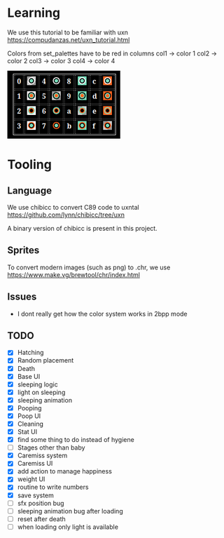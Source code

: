 # Learning 

We use this tutorial to be familiar with uxn 
https://compudanzas.net/uxn_tutorial.html

Colors from set_palettes have to be red in columns
col1 -> color 1
col2 -> color 2
col3 -> color 3
col4 -> color 4

![Possible color values](image.png)

# Tooling 

## Language 

We use chibicc to convert C89 code to uxntal 
https://github.com/lynn/chibicc/tree/uxn

A binary version of chibicc is present in this project.

## Sprites 

To convert modern images (such as png) to .chr, we use 
https://www.make.vg/brewtool/chr/index.html


## Issues

* I dont really get how the color system works in 2bpp mode


## TODO

- [x] Hatching
- [x] Random placement
- [x] Death
- [x] Base UI
- [x] sleeping logic
- [x] light on sleeping
- [x] sleeping animation
- [x] Pooping
- [x] Poop UI
- [x] Cleaning
- [x] Stat UI
- [x] find some thing to do instead of hygiene
- [ ] Stages other than baby
- [x] Caremiss system
- [x] Caremiss UI
- [x] add action to manage happiness
- [x] weight UI
- [x] routine to write numbers
- [x] save system
- [ ] sfx position bug 
- [ ] sleeping animation bug after loading
- [ ] reset after death
- [ ] when loading only light is available 
